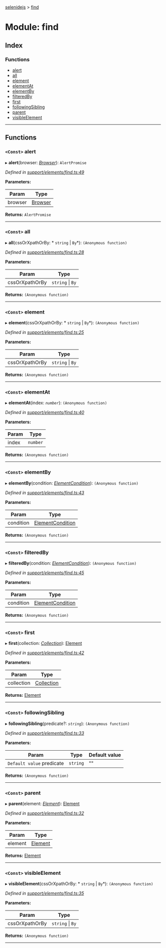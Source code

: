 [selenidejs](../README.md) > [find](../modules/find.md)

# Module: find

## Index

### Functions

* [alert](find.md#alert)
* [all](find.md#all)
* [element](find.md#element)
* [elementAt](find.md#elementat)
* [elementBy](find.md#elementby)
* [filteredBy](find.md#filteredby)
* [first](find.md#first)
* [followingSibling](find.md#followingsibling)
* [parent](find.md#parent)
* [visibleElement](find.md#visibleelement)

---

## Functions

<a id="alert"></a>

### `<Const>` alert

▸ **alert**(browser: *[Browser](../classes/browser.md)*): `AlertPromise`

*Defined in [support/elements/find.ts:49](https://github.com/KnowledgeExpert/selenidejs/blob/master/lib/support/elements/find.ts#L49)*

**Parameters:**

| Param | Type |
| ------ | ------ |
| browser | [Browser](../classes/browser.md) |

**Returns:** `AlertPromise`

___
<a id="all"></a>

### `<Const>` all

▸ **all**(cssOrXpathOrBy: * `string` &#124; `By`*): `(Anonymous function)`

*Defined in [support/elements/find.ts:28](https://github.com/KnowledgeExpert/selenidejs/blob/master/lib/support/elements/find.ts#L28)*

**Parameters:**

| Param | Type |
| ------ | ------ |
| cssOrXpathOrBy |  `string` &#124; `By`|

**Returns:** `(Anonymous function)`

___
<a id="element"></a>

### `<Const>` element

▸ **element**(cssOrXpathOrBy: * `string` &#124; `By`*): `(Anonymous function)`

*Defined in [support/elements/find.ts:25](https://github.com/KnowledgeExpert/selenidejs/blob/master/lib/support/elements/find.ts#L25)*

**Parameters:**

| Param | Type |
| ------ | ------ |
| cssOrXpathOrBy |  `string` &#124; `By`|

**Returns:** `(Anonymous function)`

___
<a id="elementat"></a>

### `<Const>` elementAt

▸ **elementAt**(index: *`number`*): `(Anonymous function)`

*Defined in [support/elements/find.ts:40](https://github.com/KnowledgeExpert/selenidejs/blob/master/lib/support/elements/find.ts#L40)*

**Parameters:**

| Param | Type |
| ------ | ------ |
| index | `number` |

**Returns:** `(Anonymous function)`

___
<a id="elementby"></a>

### `<Const>` elementBy

▸ **elementBy**(condition: *[ElementCondition](../#elementcondition)*): `(Anonymous function)`

*Defined in [support/elements/find.ts:43](https://github.com/KnowledgeExpert/selenidejs/blob/master/lib/support/elements/find.ts#L43)*

**Parameters:**

| Param | Type |
| ------ | ------ |
| condition | [ElementCondition](../#elementcondition) |

**Returns:** `(Anonymous function)`

___
<a id="filteredby"></a>

### `<Const>` filteredBy

▸ **filteredBy**(condition: *[ElementCondition](../#elementcondition)*): `(Anonymous function)`

*Defined in [support/elements/find.ts:45](https://github.com/KnowledgeExpert/selenidejs/blob/master/lib/support/elements/find.ts#L45)*

**Parameters:**

| Param | Type |
| ------ | ------ |
| condition | [ElementCondition](../#elementcondition) |

**Returns:** `(Anonymous function)`

___
<a id="first"></a>

### `<Const>` first

▸ **first**(collection: *[Collection](../classes/collection.md)*): [Element](../classes/element.md)

*Defined in [support/elements/find.ts:42](https://github.com/KnowledgeExpert/selenidejs/blob/master/lib/support/elements/find.ts#L42)*

**Parameters:**

| Param | Type |
| ------ | ------ |
| collection | [Collection](../classes/collection.md) |

**Returns:** [Element](../classes/element.md)

___
<a id="followingsibling"></a>

### `<Const>` followingSibling

▸ **followingSibling**(predicate?: *`string`*): `(Anonymous function)`

*Defined in [support/elements/find.ts:33](https://github.com/KnowledgeExpert/selenidejs/blob/master/lib/support/elements/find.ts#L33)*

**Parameters:**

| Param | Type | Default value |
| ------ | ------ | ------ |
| `Default value` predicate | `string` | &quot;&quot; |

**Returns:** `(Anonymous function)`

___
<a id="parent"></a>

### `<Const>` parent

▸ **parent**(element: *[Element](../classes/element.md)*): [Element](../classes/element.md)

*Defined in [support/elements/find.ts:32](https://github.com/KnowledgeExpert/selenidejs/blob/master/lib/support/elements/find.ts#L32)*

**Parameters:**

| Param | Type |
| ------ | ------ |
| element | [Element](../classes/element.md) |

**Returns:** [Element](../classes/element.md)

___
<a id="visibleelement"></a>

### `<Const>` visibleElement

▸ **visibleElement**(cssOrXpathOrBy: * `string` &#124; `By`*): `(Anonymous function)`

*Defined in [support/elements/find.ts:35](https://github.com/KnowledgeExpert/selenidejs/blob/master/lib/support/elements/find.ts#L35)*

**Parameters:**

| Param | Type |
| ------ | ------ |
| cssOrXpathOrBy |  `string` &#124; `By`|

**Returns:** `(Anonymous function)`

___

